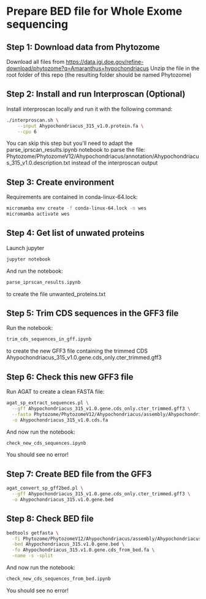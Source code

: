 # Prepare BED file for Whole Exome sequencing

## Step 1: Download data from Phytozome

Download all files from https://data.jgi.doe.gov/refine-download/phytozome?q=Amaranthus+hypochondriacus
Unzip the file in the root folder of this repo (the resulting folder should be named Phytozome)


## Step 2: Install and run Interproscan (Optional)

Install interproscan locally and run it with the following command:
```bash    
./interproscan.sh \
    --input Ahypochondriacus_315_v1.0.protein.fa \
    --cpu 6
```
You can skip this step but you'll need to adapt the parse_iprscan_results.ipynb notebook to parse the file:
Phytozome/PhytozomeV12/Ahypochondriacus/annotation/Ahypochondriacus_315_v1.0.description.txt
instead of the interproscan output


## Step 3: Create environment

Requirements are contained in conda-linux-64.lock:

```bash
micromamba env create -f conda-linux-64.lock -n wes
micromamba activate wes
```

## Step 4: Get list of unwated proteins

Launch jupyter
```bash     
jupyter notebook
```

And run the notebook:
```bash  
parse_iprscan_results.ipynb
```
to create the file unwanted_proteins.txt


## Step 5: Trim CDS sequences in the GFF3 file

Run the notebook:
```bash 
trim_cds_sequences_in_gff.ipynb
```
to create the new GFF3 file containing the trimmed CDS Ahypochondriacus_315_v1.0.gene.cds_only.cter_trimmed.gff3

## Step 6: Check this new GFF3 file

Run AGAT to create a clean FASTA file:
```bash 
agat_sp_extract_sequences.pl \
  --gff Ahypochondriacus_315_v1.0.gene.cds_only.cter_trimmed.gff3 \
  --fasta Phytozome/PhytozomeV12/Ahypochondriacus/assembly/Ahypochondriacus_315_v1.0.fa \
  -o Ahypochondriacus_315_v1.0.cds.fa
```

And now run the notebook:
```bash
check_new_cds_sequences.ipynb
```
You should see no error!

## Step 7: Create BED file from the GFF3

```bash
agat_convert_sp_gff2bed.pl \
  --gff Ahypochondriacus_315_v1.0.gene.cds_only.cter_trimmed.gff3 \
  -o Ahypochondriacus_315.v1.0.gene.bed
```

## Step 8: Check BED file

```bash
bedtools getfasta \
  -fi Phytozome/PhytozomeV12/Ahypochondriacus/assembly/Ahypochondriacus_315_v1.0.fa \
  -bed Ahypochondriacus_315.v1.0.gene.bed \
  -fo Ahypochondriacus_315.v1.0.gene.cds_from_bed.fa \
  -name -s -split
```

And now run the notebook:
```bash
check_new_cds_sequences_from_bed.ipynb
```
You should see no error!
